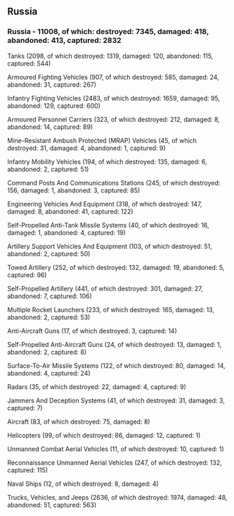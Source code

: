 
 
 ## Russia
 
 ### Russia - 11008, of which: destroyed: 7345, damaged: 418, abandoned: 413, captured: 2832

 

 

 Tanks (2098, of which destroyed: 1319, damaged: 120, abandoned: 115, captured: 544)

 Armoured Fighting Vehicles (907, of which destroyed: 585, damaged: 24, abandoned: 31, captured: 267)

 Infantry Fighting Vehicles (2483, of which destroyed: 1659, damaged: 95, abandoned: 129, captured: 600)

 Armoured Personnel Carriers (323, of which destroyed: 212, damaged: 8, abandoned: 14, captured: 89)

 Mine-Resistant Ambush Protected (MRAP) Vehicles (45, of which destroyed: 31, damaged: 4, abandoned: 1, captured: 9)

 Infantry Mobility Vehicles (194, of which destroyed: 135, damaged: 6, abandoned: 2, captured: 51)

 Command Posts And Communications Stations (245, of which destroyed: 156, damaged: 1, abandoned: 3, captured: 85)

 Engineering Vehicles And Equipment (318, of which destroyed: 147, damaged: 8, abandoned: 41, captured: 122)

 Self-Propelled Anti-Tank Missile Systems (40, of which destroyed: 16, damaged: 1, abandoned: 4, captured: 19)

 Artillery Support Vehicles And Equipment (103, of which destroyed: 51, abandoned: 2, captured: 50)

 Towed Artillery (252, of which destroyed: 132, damaged: 19, abandoned: 5, captured: 96)

 Self-Propelled Artillery (441, of which destroyed: 301, damaged: 27, abandoned: 7, captured: 106)

 Multiple Rocket Launchers (233, of which destroyed: 165, damaged: 13, abandoned: 2, captured: 53)

 Anti-Aircraft Guns (17, of which destroyed: 3, captured: 14)

 Self-Propelled Anti-Aircraft Guns (24, of which destroyed: 13, damaged: 1, abandoned: 2, captured: 8)

 Surface-To-Air Missile Systems (122, of which destroyed: 80, damaged: 14, abandoned: 4, captured: 24)

 Radars (35, of which destroyed: 22, damaged: 4, captured: 9)

 Jammers And Deception Systems (41, of which destroyed: 31, damaged: 3, captured: 7)

 Aircraft (83, of which destroyed: 75, damaged: 8)

 Helicopters (99, of which destroyed: 86, damaged: 12, captured: 1)

 Unmanned Combat Aerial Vehicles (11, of which destroyed: 10, captured: 1)

 Reconnaissance Unmanned Aerial Vehicles (247, of which destroyed: 132, captured: 115)

 Naval Ships (12, of which destroyed: 8, damaged: 4)

 Trucks, Vehicles, and Jeeps (2636, of which destroyed: 1974, damaged: 48, abandoned: 51, captured: 563)


